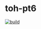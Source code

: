 # toh-pt6
[![build](https://github.com/Ring910/toh-pt6/actions/workflows/build.yml/badge.svg?branch=main)](https://github.com/Ring910/toh-pt6/actions/workflows/build.yml)
